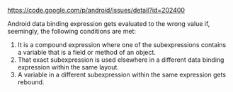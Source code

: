 https://code.google.com/p/android/issues/detail?id=202400

Android data binding expression gets evaluated to the wrong value if, seemingly, the following conditions are met:
 1. It is a compound expression where one of the subexpressions contains a variable that is a field or method of an object.
 2. That exact subexpression is used elsewhere in a different data binding expression within the same layout.
 3. A variable in a different subexpression within the same expression gets rebound.
